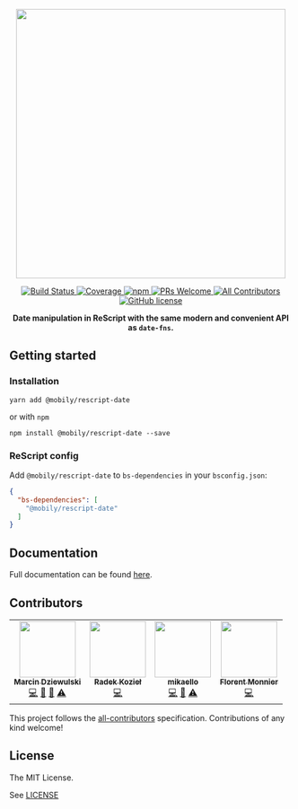 <p align="center">
  <img src="https://raw.githubusercontent.com/mobily/rescript-date/master/assets/rescript-date-frame.png" width="480">
</p>
<p align="center">
  <a href="https://travis-ci.com/mobily/rescript-date">
    <img src="https://img.shields.io/travis/com/mobily/rescript-date.svg?style=flat-square&amp;logo=travis" alt="Build Status">
  </a>
  <a href="https://coveralls.io/github/mobily/rescript-date?branch=master">
    <img src="https://img.shields.io/coveralls/github/mobily/rescript-date.svg?style=flat-square&amp;logo=coveralls" alt="Coverage">
  </a>
  <a href="https://www.npmjs.com/package/@mobily/rescript-date">
    <img src="https://img.shields.io/npm/v/@mobily/rescript-date.svg?style=flat-square&amp;logo=npm" alt="npm">
  </a>
  <a href="http://makeapullrequest.com">
    <img src="https://img.shields.io/badge/PRs-welcome-brightgreen.svg?style=flat-square" alt="PRs Welcome">
  </a>
  <a href="#contributors">
    <img src="https://img.shields.io/badge/all_contributors-3-orange.svg?style=flat-square" alt="All Contributors">
  </a>
  <a href="https://github.com/mobily/rescript-date/blob/master/LICENSE">
    <img src="https://img.shields.io/badge/license-MIT-blue.svg?style=flat-square" alt="GitHub license">
  </a>
</p>


<p align="center">
  <strong>Date manipulation in ReScript with the same modern and convenient API as <code>date-fns</code>.</strong>
</p>

## Getting started

### Installation

```shell
yarn add @mobily/rescript-date
```

or with `npm`

```shell
npm install @mobily/rescript-date --save
```

### ReScript config

Add `@mobily/rescript-date` to `bs-dependencies` in your `bsconfig.json`:

```json
{
  "bs-dependencies": [
    "@mobily/rescript-date"
  ]
}
```

## Documentation

Full documentation can be found [here](https://mobily.github.io/rescript-date).

## Contributors

<!-- ALL-CONTRIBUTORS-LIST:START - Do not remove or modify this section -->
<!-- prettier-ignore-start -->
<!-- markdownlint-disable -->
<table>
  <tr>
    <td align="center"><a href="https://twitter.com/__marcin_"><img src="https://avatars1.githubusercontent.com/u/1467712?v=4?s=100" width="100px;" alt=""/><br /><sub><b>Marcin Dziewulski</b></sub></a><br /><a href="https://github.com/mobily/re-date/commits?author=mobily" title="Code">💻</a> <a href="https://github.com/mobily/re-date/commits?author=mobily" title="Documentation">📖</a> <a href="#design-mobily" title="Design">🎨</a> <a href="https://github.com/mobily/re-date/commits?author=mobily" title="Tests">⚠️</a></td>
    <td align="center"><a href="http://radoslawkoziel.pl"><img src="https://avatars3.githubusercontent.com/u/1303365?v=4?s=100" width="100px;" alt=""/><br /><sub><b>Radek Kozieł</b></sub></a><br /><a href="https://github.com/mobily/re-date/commits?author=panr" title="Code">💻</a></td>
    <td align="center"><a href="https://github.com/mikaello"><img src="https://avatars3.githubusercontent.com/u/2505178?v=4?s=100" width="100px;" alt=""/><br /><sub><b>mikaello</b></sub></a><br /><a href="https://github.com/mobily/re-date/commits?author=mikaello" title="Code">💻</a> <a href="https://github.com/mobily/re-date/commits?author=mikaello" title="Documentation">📖</a> <a href="https://github.com/mobily/re-date/commits?author=mikaello" title="Tests">⚠️</a></td>
    <td align="center"><a href="http://decapode314.free.fr/ocaml/"><img src="https://avatars.githubusercontent.com/u/2274092?v=4?s=100" width="100px;" alt=""/><br /><sub><b>Florent Monnier</b></sub></a><br /><a href="https://github.com/mobily/re-date/commits?author=fccm" title="Code">💻</a></td>
  </tr>
</table>

<!-- markdownlint-restore -->
<!-- prettier-ignore-end -->

<!-- ALL-CONTRIBUTORS-LIST:END -->

This project follows the [all-contributors](https://github.com/kentcdodds/all-contributors) specification. Contributions of any kind welcome!

## License

The MIT License.

See [LICENSE](LICENSE)

